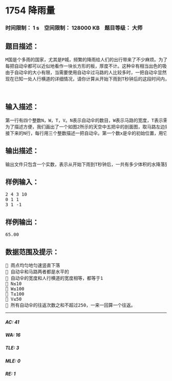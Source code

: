 # 1754 降雨量   
### 时间限制： 1 s&nbsp;&nbsp;&nbsp;&nbsp;空间限制： 128000 KB&nbsp;&nbsp;&nbsp;&nbsp;题目等级： 大师  
## 题目描述：  

<pre>
M国是个多雨的国家，尤其是P城，频繁的降雨给人们的出行带来了不少麻烦。为了方便行人雨天过马路，有关部门在每处人行横道的上空都安装了一种名为“自动伞”的装置。（如图1所示）
每把自动伞都可以近似地看作一块长方形的板，厚度不计。这种伞有相当出色的吸水能力，落到上面的雨水都会完全被伞顶的小孔吸入，并通过管道运走。不下雨时，这些伞闲置着。一旦下雨，它们便立刻开始作匀速率直线往返运动：从马路的一边以固定的速率移动到另一边，再从另一边以相同的速率返回，如此往复，直到雨停为止。任何时刻自动伞都不会越过马路的边界。有了自动伞，下雨天没带伞的行人只要躲在伞下行走，就不会被雨淋着了。
由于自动伞的大小有限，当需要使用自动伞过马路的人比较多时，一把自动伞显然是不够的，所以有关部门在几处主要的人行横道上空安装了多把自动伞。每把自动伞的宽度都等于人行横道的宽度，高度各不相同，长度不一定相同，移动速率也不一定相同。
现在已知一处人行横道的详细情况，请你计算从开始下雨到T秒钟后的这段时间内，一共有多少体积的雨水降落到人行横道上。
 

</pre>
  
  
## 输入描述：  

<pre>
第一行有四个整数N，W，T，V。N表示自动伞的数目，W表示马路的宽度，T表示需要统计从开始下雨到多长时间后的降雨情况，V表示单位面积单位时间内的降雨体积。
为了描述方便，我们画出了一个如图2所示的天空中五把伞的剖面图，取马路左边界为原点，取向右为x轴正方向，取向上为y轴正方向，建立平面直角坐标系。这样，每把自动伞都可以看作平面上的一条线段。
接下来的N行，每行用三个整数描述一把自动伞。第一个数x是伞的初始位置，用它左端点的横坐标表示。第二个数l是伞的长度，即x方向上的尺寸。第三个数v是伞的速度，v的大小表示移动的速率。如果v>0，表示开始时伞向右移动；如果v<0，表示开始时伞向左移动；如果v=0，表示伞不动。
</pre>
  
  
## 输出描述：  

<pre>
输出文件只包含一个实数，表示从开始下雨到T秒钟后，一共有多少体积的水降落到人行横道上。输出结果精确到小数点后第二位。
</pre>
  
  
## 样例输入：  

<pre>
2 4 3 10
0 1 1
3 1 -1
</pre>
  
  
## 样例输出：  

<pre>
65.00
</pre>
  
  
## 数据范围及提示：  

<pre>
 雨点均匀地匀速竖直下落  
 自动伞和马路两者都是水平的  
 自动伞的宽度和人行横道的宽度相等，都等于1  
 N≤10  
 W≤100  
 T≤100  
 V≤50  
 所有自动伞的往返次数之和不超过250，一来一回算一个往返。
</pre>
  
  
***  

##### AC: 41  
##### WA: 16  
##### TLE: 3  
##### MLE: 0  
##### RE: 1  
